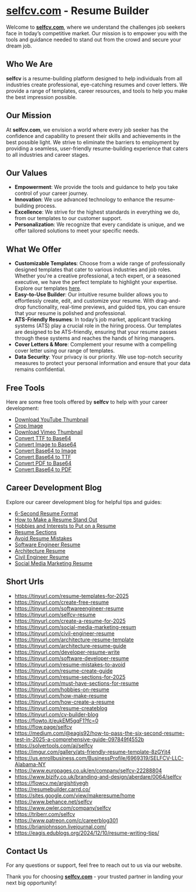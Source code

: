 # [selfcv.com](https://www.selfcv.com) - Resume Builder

Welcome to **[selfcv.com](https://www.selfcv.com)**, where we understand the challenges job seekers face in today’s competitive market. Our mission is to empower you with the tools and guidance needed to stand out from the crowd and secure your dream job.

## Who We Are

**selfcv** is a resume-building platform designed to help individuals from all industries create professional, eye-catching resumes and cover letters. We provide a range of templates, career resources, and tools to help you make the best impression possible.

## Our Mission

At **selfcv.com**, we envision a world where every job seeker has the confidence and capability to present their skills and achievements in the best possible light. We strive to eliminate the barriers to employment by providing a seamless, user-friendly resume-building experience that caters to all industries and career stages.

## Our Values

- **Empowerment**: We provide the tools and guidance to help you take control of your career journey.
- **Innovation**: We use advanced technology to enhance the resume-building process.
- **Excellence**: We strive for the highest standards in everything we do, from our templates to our customer support.
- **Personalization**: We recognize that every candidate is unique, and we offer tailored solutions to meet your specific needs.

## What We Offer

- **Customizable Templates**: Choose from a wide range of professionally designed templates that cater to various industries and job roles. Whether you're a creative professional, a tech expert, or a seasoned executive, we have the perfect template to highlight your expertise. Explore our templates [here](https://www.selfcv.com/cv-templates).
- **Easy-to-Use Builder**: Our intuitive resume builder allows you to effortlessly create, edit, and customize your resume. With drag-and-drop functionality, real-time previews, and guided tips, you can ensure that your resume is polished and professional.
- **ATS-Friendly Resumes**: In today’s job market, applicant tracking systems (ATS) play a crucial role in the hiring process. Our templates are designed to be ATS-friendly, ensuring that your resume passes through these systems and reaches the hands of hiring managers.
- **Cover Letters & More**: Complement your resume with a compelling cover letter using our range of templates.
- **Data Security**: Your privacy is our priority. We use top-notch security measures to protect your personal information and ensure that your data remains confidential.

## Free Tools

Here are some free tools offered by **selfcv** to help with your career development:

- [Download YouTube Thumbnail](https://www.selfcv.com/tools/download-youtube-thumbnail/)
- [Crop Image](https://www.selfcv.com/tools/crop-image/)
- [Download Vimeo Thumbnail](https://www.selfcv.com/tools/download-vimeo-thumbnail/)
- [Convert TTF to Base64](https://www.selfcv.com/tools/convert-ttf-to-base64/)
- [Convert Image to Base64](https://www.selfcv.com/tools/convert-image-to-base64/)
- [Convert Base64 to Image](https://www.selfcv.com/tools/convert-base64-to-image/)
- [Convert Base64 to TTF](https://www.selfcv.com/tools/convert-base64-to-ttf/)
- [Convert PDF to Base64](https://www.selfcv.com/tools/convert-pdf-to-base64/)
- [Convert Base64 to PDF](https://www.selfcv.com/tools/convert-base64-to-pdf/)

## Career Development Blog

Explore our career development blog for helpful tips and guides:

- [6-Second Resume Format](https://www.selfcv.com/career-blog/6-second-resume-format/)
- [How to Make a Resume Stand Out](https://www.selfcv.com/career-blog/how-to-make-resume-stand-out/)
- [Hobbies and Interests to Put on a Resume](https://www.selfcv.com/career-blog/hobbies-and-interests-to-put-on-a-resume/)
- [Resume Sections](https://www.selfcv.com/career-blog/resume-sections/)
- [Avoid Resume Mistakes](https://www.selfcv.com/career-blog/avoid-resume-mistakes/)
- [Software Engineer Resume](https://www.selfcv.com/career-blog/software-engineer-resume/)
- [Architecture Resume](https://www.selfcv.com/career-blog/architecture-resume/)
- [Civil Engineer Resume](https://www.selfcv.com/career-blog/civil-engineer-resume/)
- [Social Media Marketing Resume](https://www.selfcv.com/career-blog/social-media-marketing-resume/)

## Short Urls 
- https://tinyurl.com/resume-templates-for-2025
- https://tinyurl.com/create-free-resume
- https://tinyurl.com/softwareengineer-resume
- https://tinyurl.com/selfcv-resume
- https://tinyurl.com/create-a-resume-for-2025
- https://tinyurl.com/social-media-marketing-resum
- https://tinyurl.com/civil-engineer-resume
- https://tinyurl.com/architecture-resume-template
- https://tinyurl.com/architecture-resume-guide
- https://tinyurl.com/developer-resume-write
- https://tinyurl.com/software-developer-resume
- https://tinyurl.com/resume-mistakes-to-avoid
- https://tinyurl.com/resume-create-guide
- https://tinyurl.com/resume-sections-for-2025
- https://tinyurl.com/must-have-sections-for-resume
- https://tinyurl.com/hobbies-on-resume
- https://tinyurl.com/how-make-resume
- https://tinyurl.com/how-create-a-resume
- https://tinyurl.com/resume-createblog
- https://tinyurl.com/cv-builder-blog
- https://flowto.it/eukEM5gqF1?fc=0
- https://flow.page/selfcv
- https://medium.com/@eagis92/how-to-pass-the-six-second-resume-test-in-2025-a-comprehensive-guide-097849f4552b
- https://solvertools.com/ai/selfcv
- https://imgur.com/gallery/ats-friendly-resume-template-8zGYjt4
- https://us.enrollbusiness.com/BusinessProfile/6969319/SELFCV-LLC-Alabama-NY
- https://www.europages.co.uk/en/company/selfcv-22288804
- https://www.bizify.co.uk/branding-and-design/aberdare/0064/selfcv
- https://flowcv.me/argishtiyegh
- https://resumebuilder.carrd.co/
- https://sites.google.com/view/makeresume/home
- https://www.behance.net/selfcv
- https://www.owler.com/company/selfcv
- https://triberr.com/selfcv
- https://www.patreon.com/c/careerblog301
- https://brianjohnsson.livejournal.com/
- https://eagis.edublogs.org/2024/12/10/resume-writing-tips/

## Contact Us

For any questions or support, feel free to reach out to us via our website.

Thank you for choosing **[selfcv.com](https://www.selfcv.com)** - your trusted partner in landing your next big opportunity!
